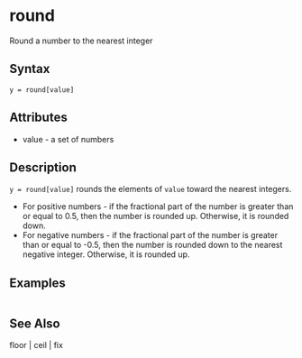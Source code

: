 # round

Round a number to the nearest integer

## Syntax

```
y = round[value]
```

## Attributes

- value - a set of numbers

## Description

`y = round[value]` rounds the elements of `value` toward the nearest integers.

- For positive numbers - if the fractional part of the number is greater than or equal to 0.5, then the number is rounded up. Otherwise, it is rounded down.
- For negative numbers - if the fractional part of the number is greater than or equal to -0.5, then the number is rounded down to the nearest negative integer. Otherwise, it is rounded up.

## Examples

```

```

## See Also

floor | ceil | fix